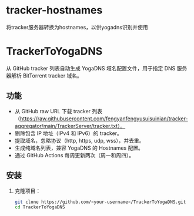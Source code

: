 # tracker-hostnames
将tracker服务器转换为hostnames，以供yogadns识别并使用
# TrackerToYogaDNS

从 GitHub tracker 列表自动生成 YogaDNS 域名配置文件，用于指定 DNS 服务器解析 BitTorrent tracker 域名。

## 功能
- 从 GitHub raw URL 下载 tracker 列表（https://raw.githubusercontent.com/fengyanfengyusuisuinian/tracker-aggregator/main/TrackerServer/tracker.txt）。
- 剔除包含 IP 地址（IPv4 和 IPv6）的 tracker。
- 提取域名，忽略协议（http, https, udp, wss），并去重。
- 生成纯域名列表，兼容 YogaDNS 的 Hostnames 配置。
- 通过 GitHub Actions 每周更新两次（周一和周四）。

## 安装
1. 克隆项目：
   ```bash
   git clone https://github.com/<your-username>/TrackerToYogaDNS.git
   cd TrackerToYogaDNS